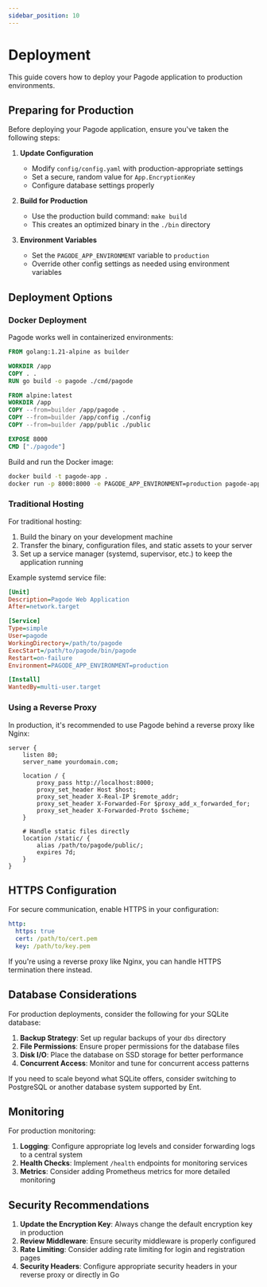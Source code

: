 ```yaml
---
sidebar_position: 10
---
```


# Deployment

This guide covers how to deploy your Pagode application to production environments.

## Preparing for Production

Before deploying your Pagode application, ensure you've taken the following steps:

1. **Update Configuration**

   - Modify `config/config.yaml` with production-appropriate settings
   - Set a secure, random value for `App.EncryptionKey`
   - Configure database settings properly

2. **Build for Production**

   - Use the production build command: `make build`
   - This creates an optimized binary in the `./bin` directory

3. **Environment Variables**
   - Set the `PAGODE_APP_ENVIRONMENT` variable to `production`
   - Override other config settings as needed using environment variables

## Deployment Options

### Docker Deployment

Pagode works well in containerized environments:

```dockerfile
FROM golang:1.21-alpine as builder

WORKDIR /app
COPY . .
RUN go build -o pagode ./cmd/pagode

FROM alpine:latest
WORKDIR /app
COPY --from=builder /app/pagode .
COPY --from=builder /app/config ./config
COPY --from=builder /app/public ./public

EXPOSE 8000
CMD ["./pagode"]
```

Build and run the Docker image:

```bash
docker build -t pagode-app .
docker run -p 8000:8000 -e PAGODE_APP_ENVIRONMENT=production pagode-app
```

### Traditional Hosting

For traditional hosting:

1. Build the binary on your development machine
2. Transfer the binary, configuration files, and static assets to your server
3. Set up a service manager (systemd, supervisor, etc.) to keep the application running

Example systemd service file:

```ini
[Unit]
Description=Pagode Web Application
After=network.target

[Service]
Type=simple
User=pagode
WorkingDirectory=/path/to/pagode
ExecStart=/path/to/pagode/bin/pagode
Restart=on-failure
Environment=PAGODE_APP_ENVIRONMENT=production

[Install]
WantedBy=multi-user.target
```

### Using a Reverse Proxy

In production, it's recommended to use Pagode behind a reverse proxy like Nginx:

```nginx
server {
    listen 80;
    server_name yourdomain.com;

    location / {
        proxy_pass http://localhost:8000;
        proxy_set_header Host $host;
        proxy_set_header X-Real-IP $remote_addr;
        proxy_set_header X-Forwarded-For $proxy_add_x_forwarded_for;
        proxy_set_header X-Forwarded-Proto $scheme;
    }

    # Handle static files directly
    location /static/ {
        alias /path/to/pagode/public/;
        expires 7d;
    }
}
```

## HTTPS Configuration

For secure communication, enable HTTPS in your configuration:

```yaml
http:
  https: true
  cert: /path/to/cert.pem
  key: /path/to/key.pem
```

If you're using a reverse proxy like Nginx, you can handle HTTPS termination there instead.

## Database Considerations

For production deployments, consider the following for your SQLite database:

1. **Backup Strategy**: Set up regular backups of your `dbs` directory
2. **File Permissions**: Ensure proper permissions for the database files
3. **Disk I/O**: Place the database on SSD storage for better performance
4. **Concurrent Access**: Monitor and tune for concurrent access patterns

If you need to scale beyond what SQLite offers, consider switching to PostgreSQL or another database system supported by Ent.

## Monitoring

For production monitoring:

1. **Logging**: Configure appropriate log levels and consider forwarding logs to a central system
2. **Health Checks**: Implement `/health` endpoints for monitoring services
3. **Metrics**: Consider adding Prometheus metrics for more detailed monitoring

## Security Recommendations

1. **Update the Encryption Key**: Always change the default encryption key in production
2. **Review Middleware**: Ensure security middleware is properly configured
3. **Rate Limiting**: Consider adding rate limiting for login and registration pages
4. **Security Headers**: Configure appropriate security headers in your reverse proxy or directly in Go
